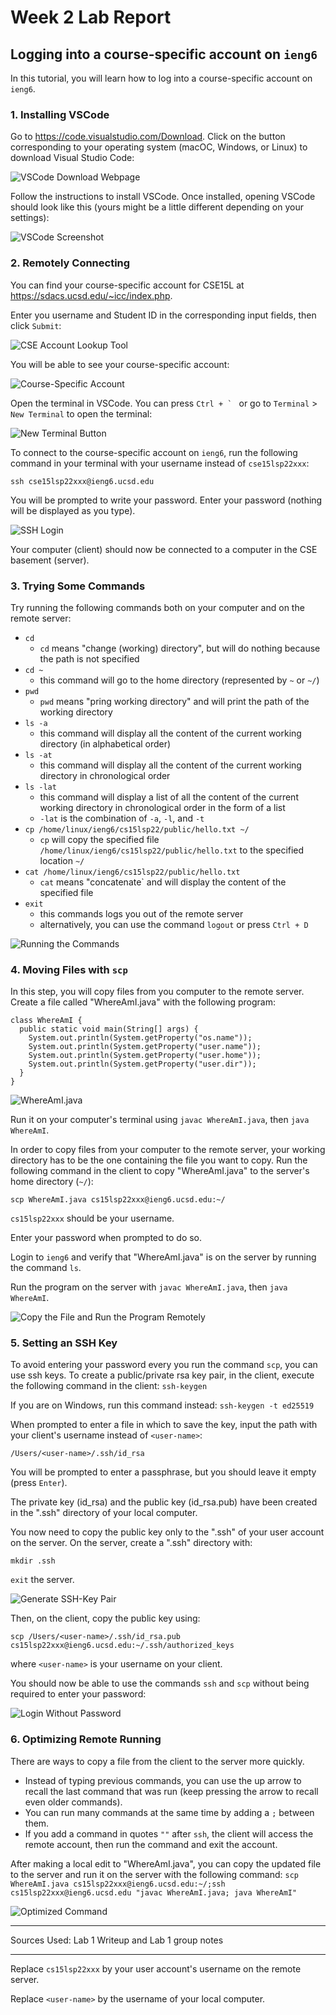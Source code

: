 # Week 2 Lab Report

## Logging into a course-specific account on `ieng6`

In this tutorial, you will learn how to log into a course-specific account on `ieng6`.

### 1. Installing VSCode

Go to https://code.visualstudio.com/Download. Click on the button corresponding to your operating system (macOC, Windows, or Linux) to download Visual Studio Code: 

![VSCode Download Webpage][Download VSCode]

Follow the instructions to install VSCode. Once installed, opening VSCode should look like this (yours might be a little different depending on your settings): 

![VSCode Screenshot][VSCode Screenshot]

### 2. Remotely Connecting

You can find your course-specific account for CSE15L at https://sdacs.ucsd.edu/~icc/index.php. 

Enter you username and Student ID in the corresponding input fields, then click `Submit`: 

![CSE Account Lookup Tool][Account Lookup Tool]

You will be able to see your course-specific account: 

![Course-Specific Account][CSE Account]

Open the terminal in VSCode. You can press ``Ctrl + ` `` or go to `Terminal` > `New Terminal` to open the terminal: 

![New Terminal Button][New Terminal Button]

To connect to the course-specific account on `ieng6`, run the following command in your terminal with your username instead of `cse15lsp22xxx`: 

`ssh cse15lsp22xxx@ieng6.ucsd.edu`

You will be prompted to write your password. Enter your password (nothing will be displayed as you type).

![SSH Login][SSH Login]

Your computer (client) should now be connected to a computer in the CSE basement (server).

### 3. Trying Some Commands

Try running the following commands both on your computer and on the remote server: 
* `cd`
  * `cd` means "change (working) directory", but will do nothing because the path is not specified
* `cd ~`
  * this command will go to the home directory (represented by `~` or `~/`)
* `pwd`
  * `pwd` means "pring working directory" and will print the path of the working directory
* `ls -a`
  * this command will display all the content of the current working directory (in alphabetical order)
* `ls -at`
  * this command will display all the content of the current working directory in chronological order
* `ls -lat`
  * this command will display a list of all the content of the current working directory in chronological order in the form of a list
  * `-lat` is the combination of `-a`, `-l`, and `-t`
* `cp /home/linux/ieng6/cs15lsp22/public/hello.txt ~/`
  * `cp` will copy the specified file `/home/linux/ieng6/cs15lsp22/public/hello.txt` to the specified location `~/`
* `cat /home/linux/ieng6/cs15lsp22/public/hello.txt`
  * `cat` means "concatenate` and will display the content of the specified file
* `exit`
  * this commands logs you out of the remote server
  * alternatively, you can use the command `logout` or press `Ctrl + D`

![Running the Commands][Run Commands]

### 4. Moving Files with `scp`

In this step, you will copy files from you computer to the remote server. Create a file called "WhereAmI.java" with the following program: 
```
class WhereAmI {
  public static void main(String[] args) {
    System.out.println(System.getProperty("os.name"));
    System.out.println(System.getProperty("user.name"));
    System.out.println(System.getProperty("user.home"));
    System.out.println(System.getProperty("user.dir"));
  }
}
```

![WhereAmI.java][Program File]

Run it on your computer's terminal using `javac WhereAmI.java`, then `java WhereAmI`.

In order to copy files from your computer to the remote server, your working directory has to be the one containing the file you want to copy. 
Run the following command in the client to copy "WhereAmI.java" to the server's home directory (`~/`): 

`scp WhereAmI.java cs15lsp22xxx@ieng6.ucsd.edu:~/`

`cs15lsp22xxx` should be your username.

Enter your password when prompted to do so.

Login to `ieng6` and verify that "WhereAmI.java" is on the server by running the command `ls`.

Run the program on the server with `javac WhereAmI.java`, then `java WhereAmI`.

![Copy the File and Run the Program Remotely][Run SCP]

### 5. Setting an SSH Key

To avoid entering your password every you run the command `scp`, you can use ssh keys. 
To create a public/private rsa key pair, in the client, execute the following command in the client: 
`ssh-keygen`

If you are on Windows, run this command instead: 
`ssh-keygen -t ed25519`

When prompted to enter a file in which to save the key, input the path with your client's username instead of `<user-name>`: 

`/Users/<user-name>/.ssh/id_rsa`

You will be prompted to enter a passphrase, but you should leave it empty (press `Enter`).

The private key (id_rsa) and the public key (id_rsa.pub) have been created in the ".ssh" directory of your local computer.

You now need to copy the public key only to the ".ssh" of your user account on the server.
On the server, create a ".ssh" directory with: 

`mkdir .ssh`

`exit` the server.

![Generate SSH-Key Pair][SSH Keys] 

Then, on the client, copy the public key using: 

`scp /Users/<user-name>/.ssh/id_rsa.pub cs15lsp22xxx@ieng6.ucsd.edu:~/.ssh/authorized_keys`

where `<user-name>` is your username on your client.

You should now be able to use the commands `ssh` and `scp` without being required to enter your password: 

![Login Without Password][Login Without Password]

### 6. Optimizing Remote Running

There are ways to copy a file from the client to the server more quickly. 
- Instead of typing previous commands, you can use the up arrow to recall the last command that was run (keep pressing the arrow to recall even older commands). 
- You can run many commands at the same time by adding a `;` between them. 
- If you add a command in quotes `""` after `ssh`, the client will access the remote account, then run the command and exit the account.
  
After making a local edit to "WhereAmI.java", you can copy the updated file to the server and run it on the server with the following command: 
`scp WhereAmI.java cs15lsp22xxx@ieng6.ucsd.edu:~/;ssh cs15lsp22xxx@ieng6.ucsd.edu "javac WhereAmI.java; java WhereAmI"`

![Optimized Command][Optimized Command]

---

Sources Used: Lab 1 Writeup and Lab 1 group notes

---

Replace `cs15lsp22xxx` by your user account's username on the remote server.
  
Replace `<user-name>` by the username of your local computer.

[Download VSCode]: download-vscode.png
[VSCode Screenshot]: vscode.png
[Account Lookup Tool]: account-lookup.png
[CSE Account]: cse-account-lookup.png
[SSH Login]: ssh-login.png
[Exit Server]: exit-server.png
[New Terminal Button]: new-terminal-button.png
[Run Commands]: run-commands.png
[Program File]: program-file.png
[Run SCP]: run-scp.png
[SSH Keys]: ssh-keys.png
[Login Without Password]: login-without-password.png
[Optimized Command]: optimized-command.png
